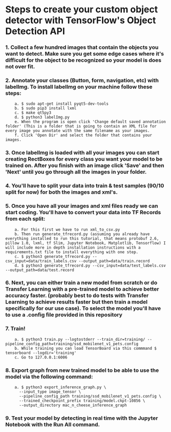 # Steps to create your custom object detector with TensorFlow's Object Detection API


###	1. Collect a few hundred images that contain the objects you want to detect. Make sure you get some edge cases where it's difficult for the object to be recognized so your model is does not over fit.
###	2. Annotate your classes (Button, form, navigation, etc) with labelImg. To install labelImg on your machine follow these steps:

		a. $ sudo apt-get install pyqt5-dev-tools
		b. $ sudo pip3 install lxml
		c. $ make qt5py3
		d. $ python3 labelImg.py
		e. When the program is open click 'Change default saved annotation folder' (This is a folder that is going to contain an XML file for every image you annotate with the same filename as your images.
		f. Click 'Open Dir' and select the folder that contains your images.
###	3. Once labelImg is loaded with all your images you can start creating RectBoxes for every class you want your model to be trained on. After you finish with an image click 'Save' and then 'Next' until you go through all the images in your folder. 
###	4. You'll have to split your data into train & test samples (90/10 split for now) for both the images and xml's.
###	5. Once you have all your images and xml files ready we can start coding. You'll have to convert your data into TF Records from each split:

		a. For this first we have to run xml_to_csv.py
		b. Then run generate_tfrecord.py (assuming you already have everything installed to run this tutorial, that means protobuf 2.6, pillow 1.0, lxml, tf Slim, Jupyter Notebook, Matplotlib, Tensorflow) I will include more in depth installation instructions with a requirements.txt file to install everything with one step.
		c. $ python3 generate_tfrecord.py --csv_input=data/train_labels.csv --output_path=data/train.record
		d. $ python3 generate_tfrecord.py --csv_input=data/test_labels.csv --output_path=data/test.record
###	6. Next, you can either train a new model from scratch or do Transfer Learning with a pre-trained model to achieve better accuracy faster. (probably best to do tests with Transfer Learning to achieve results faster but then train a model specifically for our use case). To select the model you'll have to use a .config file provided in this repository
###	7. Train!

		a. $ python3 train.py --logtostderr --train_dir=training/ --pipeline_config_path=training/ssd_mobilenet_v1_pets.config
		b. While training you can load TensorBoard via this commmand $ tensorboard --logdir='training'
		c. Go to 127.0.0.1:6006
###	8. Export graph from new trained model to be able to use the model via the following command:

		a. $ python3 export_inference_graph.py \
          --input_type image_tensor \
          --pipeline_config_path training/ssd_mobilenet_v1_pets.config \
          --trained_checkpoint_prefix training/model.ckpt-10856 \
          --output_directory mac_n_cheese_inference_graph

###	9. Test your model by detecting in real time with the Jupyter Notebook with the Run All command.

